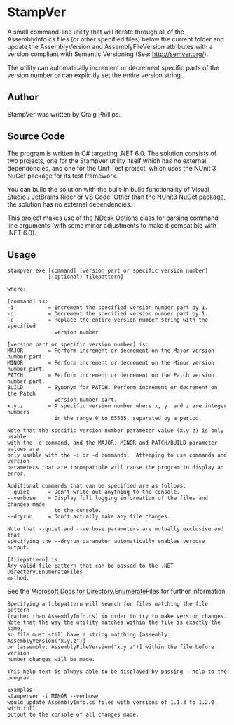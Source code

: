 # StampVer

A small command-line utility that will iterate through all of the AssemblyInfo.cs files (or other specified files) below the current folder and update the AssemblyVersion and AssemblyFileVersion attributes with a version compliant with Semantic Versioning (See: http://semver.org/).

The utility can automatically increment or decrement specific parts of the
version number or can explicitly set the entire version string.

## Author

StampVer was written by Craig Phillips.

## Source Code

The program is written in C# targeting .NET 6.0.  The solution consists of two projects, one for the StampVer utility itself which has no external dependencies, and one for the Unit Test project, which uses the NUnit 3 NuGet package for its test framework.

You can build the solution with the built-in build functionality of Visual Studio / JetBrains Rider or VS Code.  Other than the NUnit3 NuGet package, the solution has no external dependencies.

This project makes use of the [NDesk Options](http://www.ndesk.org/Options) class for parsing command line arguments (with some minor adjustments to make it compatible with .NET 6.0).

## Usage
```
stampver.exe [command] [version part or specific version number]  
             [(optional) filepattern]

where:

[command] is:
-i           = Increment the specified version number part by 1.  
-d           = Decrement the specified version number part by 1.  
-e           = Replace the entire version number string with the specified  
               version number

[version part or specific version number] is:
MAJOR        = Perform increment or decrement on the Major version number part.
MINOR        = Perform increment or decrement on the Minor version number part.
PATCH        = Perform increment or decrement on the Patch version number part.
BUILD        = Synonym for PATCH. Perform increment or decrement on the Patch
               version number part.
x.y.z        = A specific version number where x, y  and z are integer numbers
               in the range 0 to 65535, separated by a period.

Note that the specific version number parameter value (x.y.z) is only usable
with the -e command, and the MAJOR, MINOR and PATCH/BUILD parameter values are
only usable with the -i or -d commands.  Attemping to use commands and version
parameters that are incompatible will cause the program to display an error.

Additional commands that can be specified are as follows:
--quiet      = Don't write out anything to the console.
--verbose    = Display full logging information of the files and changes made
               to the console.
--dryrun     = Don't actually make any file changes.

Note that --quiet and --verbose parameters are mutually exclusive and that
specifying the --dryrun parameter automatically enables verbose output.

[filepattern] is:
Any valid file pattern that can be passed to the .NET Directory.EnumerateFiles
method.
```
See the [Microsoft Docs for Directory.EnumerateFiles](https://docs.microsoft.com/en-us/dotnet/api/system.io.directory.enumeratefiles) for further information.

```
Specifying a filepattern will search for files matching the file pattern
(rather than AssemblyInfo.cs) in order to try to make version changes.
Note that the way the utility matches within the file is exactly the same,
so file must still have a string matching [assembly: AssemblyVersion("x.y.z")]
or [assembly: AssemblyFileVersion("x.y.z")] within the file before version
number changes will be made.

This help text is always able to be displayed by passing --help to the program.

Examples:
stamperver -i MINOR --verbose
would update AssemblyInfo.cs files with versions of 1.1.3 to 1.2.0 with full
output to the console of all changes made.
```
